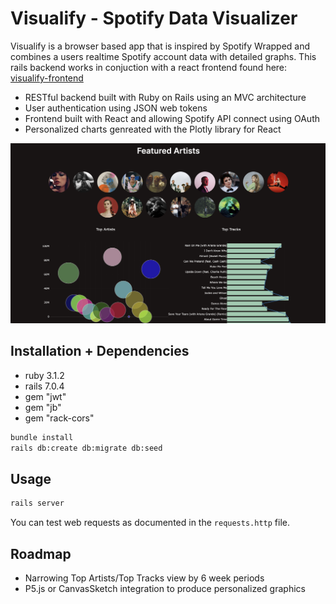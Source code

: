 # Visualify - Spotify Data Visualizer

Visualify is a browser based app that is inspired by Spotify Wrapped and combines a users realtime Spotify account data with detailed graphs. This rails backend works in conjuction with a react frontend found here: [visualify-frontend](https://github.com/gracemanzon/visualify-frontend)

- RESTful backend built with Ruby on Rails using an MVC architecture
- User authentication using JSON web tokens
- Frontend built with React and allowing Spotify API connect using OAuth
- Personalized charts genreated with the Plotly library for React

![screenshot](/assets/visualify-preview.png)

## Installation + Dependencies

- ruby 3.1.2
- rails 7.0.4
- gem "jwt"
- gem "jb"
- gem "rack-cors"

```bash
bundle install
rails db:create db:migrate db:seed
```

## Usage

```bash
rails server
```

You can test web requests as documented in the `requests.http` file.

## Roadmap

- Narrowing Top Artists/Top Tracks view by 6 week periods
- P5.js or CanvasSketch integration to produce personalized graphics
